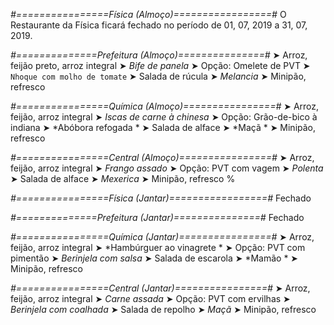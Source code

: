 
*#================Física (Almoço)=================#*
O Restaurante da Física ficará fechado no período de 01, 07, 2019 a 31, 07, 2019.

*#==============Prefeitura (Almoço)===============#*
➤ Arroz, feijão preto, arroz integral
➤ *Bife de panela*
➤ Opção: Omelete de PVT
➤ `Nhoque com molho de tomate`
➤ Salada de rúcula
➤ *Melancia*
➤ Minipão, refresco 

*#================Química (Almoço)================#*
➤ Arroz, feijão, arroz integral
➤ *Iscas de carne à chinesa*
➤ Opção: Grão-de-bico à indiana
➤ *Abóbora refogada *
➤ Salada de alface 
➤ *Maçã    *
➤ Minipão, refresco

*#================Central (Almoço)================#*
➤ Arroz, feijão, arroz integral
➤ *Frango assado*
➤ Opção: PVT com vagem
➤ *Polenta*
➤ Salada de alface
➤ *Mexerica*
➤ Minipão, refresco
%

*#================Física (Jantar)=================#*
Fechado

*#==============Prefeitura (Jantar)===============#*
Fechado

*#================Química (Jantar)================#*
➤ Arroz, feijão, arroz integral
➤ *Hambúrguer ao vinagrete  *
➤ Opção: PVT com pimentão 
➤ *Berinjela com salsa*
➤ Salada de escarola
➤ *Mamão   *
➤ Minipão, refresco

*#================Central (Jantar)================#*
➤ Arroz, feijão, arroz integral
➤ *Carne assada*
➤ Opção: PVT com ervilhas
➤ *Berinjela com coalhada*
➤ Salada de repolho
➤ *Maçã*
➤ Minipão, refresco
